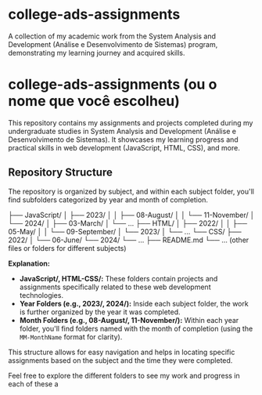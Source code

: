 # college-ads-assignments
A collection of my academic work from the System Analysis and Development (Análise e Desenvolvimento de Sistemas) program, demonstrating my learning journey and acquired skills.


# college-ads-assignments (ou o nome que você escolheu)

This repository contains my assignments and projects completed during my undergraduate studies in System Analysis and Development (Análise e Desenvolvimento de Sistemas). It showcases my learning progress and practical skills in web development (JavaScript, HTML, CSS), and more.

## Repository Structure

The repository is organized by subject, and within each subject folder, you'll find subfolders categorized by year and month of completion.


├── JavaScript/
│   ├── 2023/
│   │   ├── 08-August/
│   │   └── 11-November/
│   └── 2024/
│       ├── 03-March/
│       └── ...
├── HTML/
│   ├── 2022/
│   │   ├── 05-May/
│   │   └── 09-September/
│   └── 2023/
│       └── ...
└── CSS/
├── 2022/
│   └── 06-June/
└── 2024/
└── ...
├── README.md
└── ... (other files or folders for different subjects)


**Explanation:**

* **JavaScript/, HTML-CSS/:** These folders contain projects and assignments specifically related to these web development technologies.
* **Year Folders (e.g., 2023/, 2024/):** Inside each subject folder, the work is further organized by the year it was completed.
* **Month Folders (e.g., 08-August/, 11-November/):** Within each year folder, you'll find folders named with the month of completion (using the `MM-MonthName` format for clarity).

This structure allows for easy navigation and helps in locating specific assignments based on the subject and the time they were completed.

Feel free to explore the different folders to see my work and progress in each of these a
